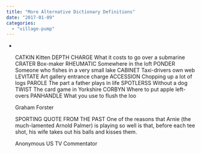 ```yaml
---
title: "More Alternative Dictionary Definitions"
date: "2017-01-09"
categories: 
  - "village-pump"
---
```


-  
    
    CATKIN Kitten DEPTH CHARGE What it costs to go over a submarine CRATER Box-maker RHEUMATIC Somewhere in the loft PONDER Someone who fishes in a very small lake CABINET Taxi-drivers own web LEVITATE Art gallery entrance charge ACCESSION Chopping up a lot of logs PAROLE The part a father plays in life SPOTLERSS Without a dog TWIST The card game in Yorkshire CORBYN Where to put apple left-overs PANHANDLE What you use to flush the loo
    
    Graham Forster
    
    SPORTING QUOTE FROM THE PAST One of the reasons that Arnie (the much-lamented Arnold Palmer) is playing so well is that, before each tee shot, his wife takes out his balls and kisses them.
    
    Anonymous US TV Commentator
